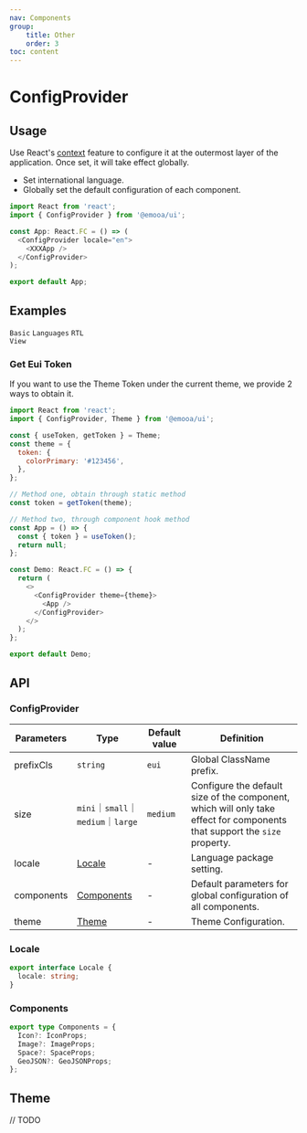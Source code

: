 ```yaml
---
nav: Components
group: 
    title: Other
    order: 3
toc: content
---
```


# ConfigProvider


## Usage

Use React's [context](https://legacy.reactjs.org/docs/context.html) feature to configure it at the outermost layer of the application. Once set, it will take effect globally.
- Set international language.
- Globally set the default configuration of each component.

```js
import React from 'react';
import { ConfigProvider } from '@emooa/ui';

const App: React.FC = () => (
  <ConfigProvider locale="en">
    <XXXApp />
  </ConfigProvider>
);

export default App;
```


## Examples

<code src="../../packages/ui/examples/config-provider/basic.tsx" description="Set the default configuration of each component globally.">Basic</code>
<code src="../../packages/ui/examples/config-provider/language.tsx" description="Set the internationalized languages.">Languages</code>
<code src="../../packages/ui/examples/config-provider/rtl.tsx" description="Set the component to a view that reads from right to left.">RTL View</code>

### Get Eui Token

If you want to use the Theme Token under the current theme, we provide 2 ways to obtain it.

```js
import React from 'react';
import { ConfigProvider, Theme } from '@emooa/ui';

const { useToken, getToken } = Theme;
const theme = {
  token: {
    colorPrimary: '#123456',
  },
};

// Method one, obtain through static method
const token = getToken(theme);

// Method two, through component hook method
const App = () => {
  const { token } = useToken();
  return null;
};

const Demo: React.FC = () => {
  return (
    <>
      <ConfigProvider theme={theme}>
        <App />
      </ConfigProvider>
    </>
  );
};

export default Demo;

```

## API

### ConfigProvider

| **Parameters** | **Type** | **Default value** | **Definition** |
| --- | --- | --- | --- |
| prefixCls       | `string`                                     | `eui`    | Global ClassName prefix.			              |
| size            | `mini`｜`small`｜`medium`｜`large`            | `medium` | Configure the default size of the component, which will only take effect for components that support the `size` property.	|
| locale          | [Locale](#locale)                            | -        | Language package setting.			              |
| components | [Components](#components)                         | -        | Default parameters for global configuration of all components.|
| theme           | [Theme](#theme)                              | -        | Theme Configuration.	                      |


### Locale
```ts
export interface Locale {
  locale: string;
}
```

### Components
```ts
export type Components = {
  Icon?: IconProps;
  Image?: ImageProps;
  Space?: SpaceProps;
  GeoJSON?: GeoJSONProps;
};
```

## Theme

// TODO